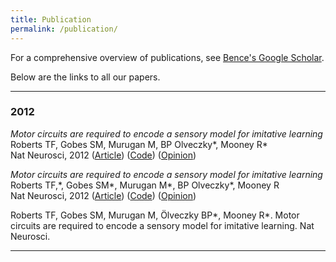 ```yaml
---
title: Publication
permalink: /publication/
---
```


For a comprehensive overview of publications, see [Bence's Google Scholar](https://scholar.google.com/citations?user=SCaewXUAAAAJ&hl=en).

Below are the links to all our papers.

<hr>

### 2012

_Motor circuits are required to encode a sensory model for imitative learning_<br>
Roberts TF, Gobes SM, Murugan M, BP Olveczky\*, Mooney R\*<br>
Nat Neurosci, 2012 ([Article](http://www.google.com/)) ([Code](http://www.google.com/)) ([Opinion](http://www.google.com/))


_Motor circuits are required to encode a sensory model for imitative learning_<br>
Roberts TF,\*, Gobes SM\*, Murugan M\*, BP Olveczky\*, Mooney R<br>
Nat Neurosci, 2012 ([Article](http://www.google.com/)) ([Code](http://www.google.com/)) ([Opinion](http://www.google.com/))

Roberts TF, Gobes SM, Murugan M, Ölveczky BP*, Mooney R*. Motor circuits are required to encode a sensory model for imitative learning. Nat Neurosci. 

<hr>
